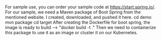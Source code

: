 For sample use, you can order your sample code at https://start.spring.io/.
For our sample, we need a Maven package of Boot Spring from the mentioned website. I created, downloaded, and pushed it here. 
cd demo
mvn package
cd target
After creating the Dockerfile for boot spring, the image is ready to build --> "docker build -t <choose a NAME> ."
Then we need to containerize this package to use it as an image or cluster it on our Kubernetes.

